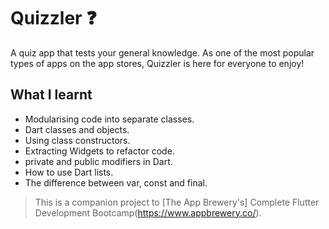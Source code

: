 # Quizzler ❓

A quiz app that tests your general knowledge. As one of the most popular types of apps on the app stores, Quizzler is here for everyone to enjoy!

## What I learnt

- Modularising code into separate classes.
- Dart classes and objects.
- Using class constructors.
- Extracting Widgets to refactor code.
- private and public modifiers in Dart.
- How to use Dart lists.
- The difference between var, const and final.


>This is a companion project to [The App Brewery's] Complete Flutter Development Bootcamp(https://www.appbrewery.co/).


